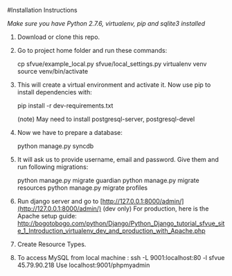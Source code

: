 #Installation Instructions

*Make sure you have Python 2.7.6, virtualenv, pip and sqlite3 installed*

1. Download or clone this repo.

2. Go to project home folder and run these commands:

    cp sfvue/example_local.py sfvue/local_settings.py
    virtualenv venv
    source venv/bin/activate

3. This will create a virtual environment and activate it. Now use pip to install dependencies with:

    pip install -r dev-requirements.txt
    
    (note) May need to install postgresql-server, postgresql-devel

4. Now we have to prepare a database:

    python manage.py syncdb

5. It will ask us to provide username, email and password. Give them and run following migrations:

    python manage.py migrate guardian
    python manage.py migrate resources
    python manage.py migrate profiles

5. Run django server and go to [http://127.0.0.1:8000/admin/](http://127.0.0.1:8000/admin/) (dev only)
For production, here is the Apache setup guide: http://bogotobogo.com/python/Django/Python_Django_tutorial_sfvue_site_1_Introduction_virtualenv_dev_and_production_with_Apache.php

6. Create Resource Types.

7. To access MySQL from local machine : ssh -L 9001:localhost:80 -l sfvue 45.79.90.218
   Use localhost:9001/phpmyadmin 

